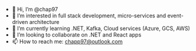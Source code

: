 - 👋 Hi, I’m @chap97
- 👀 I’m interested in full stack development, micro-services and event-driven architecture
- 🌱 I’m currently learning .NET, Kafka, Cloud services (Azure, GCS, AWS)
- 💞️ I’m looking to collaborate on .NET and React apps
- 📫 How to reach me: chapp97@outlook.com
